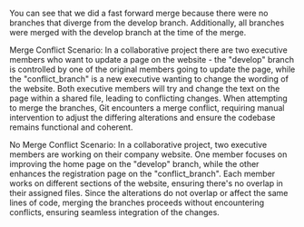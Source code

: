 You can see that we did a fast forward merge because there were no branches that diverge from the develop branch. Additionally, all branches were merged with the develop branch at the time of the merge.

Merge Conflict Scenario: In a collaborative project there are two executive members who want to update a page on the website -  the "develop" branch is controlled by one of the original members going to update the page, while the "conflict_branch" is a new executive wanting to change the wording of the website. Both executive members will try and change the text on the page within a shared file, leading to conflicting changes. When attempting to merge the branches, Git encounters a merge conflict, requiring manual intervention to adjust the differing alterations and ensure the codebase remains functional and coherent.

No Merge Conflict Scenario: In a collaborative project, two executive members are working on their company website. One member focuses on improving the home page on the "develop" branch, while the other enhances the registration page on the "conflict_branch". Each member works on different sections of the website, ensuring there's no overlap in their assigned files. Since the alterations do not overlap or affect the same lines of code, merging the branches proceeds without encountering conflicts, ensuring seamless integration of the changes.
